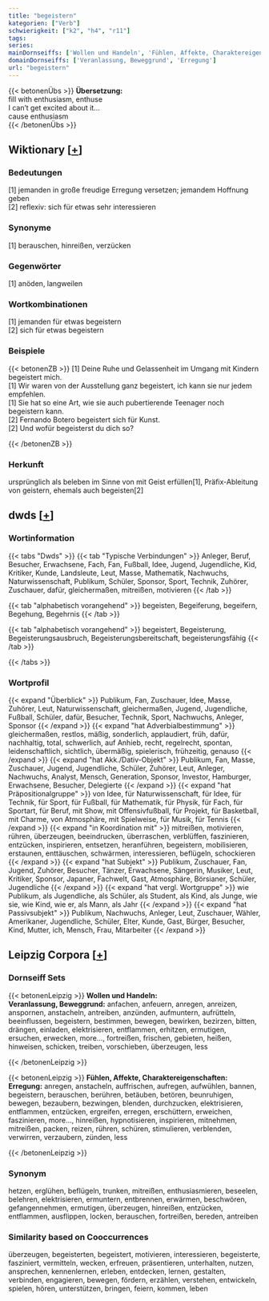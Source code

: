 ```yaml
---
title: "begeistern"
kategorien: ["Verb"]
schwierigkeit: ["k2", "h4", "r11"]
tags:
series:
mainDornseiffs: ['Wollen und Handeln', 'Fühlen, Affekte, Charaktereigenschaften']
domainDornseiffs: ['Veranlassung, Beweggrund', 'Erregung']
url: "begeistern"
---
```


{{< betonenÜbs >}}
**Übersetzung:**  
fill with enthusiasm, enthuse  
I can’t get excited about it...  
cause enthusiasm  
{{< /betonenÜbs >}}

## Wiktionary [[+](https://de.wiktionary.org/wiki/begeistern)]

### Bedeutungen
[1] jemanden in große freudige Erregung versetzen; jemandem Hoffnung geben  
[2] reflexiv: sich für etwas sehr interessieren  

### Synonyme
[1] berauschen, hinreißen, verzücken  

### Gegenwörter
[1] anöden, langweilen  

### Wortkombinationen
[1] jemanden für etwas begeistern  
[2] sich für etwas begeistern  

### Beispiele
{{< betonenZB >}}
[1] Deine Ruhe und Gelassenheit im Umgang mit Kindern begeistert mich.  
[1] Wir waren von der Ausstellung ganz begeistert, ich kann sie nur jedem empfehlen.  
[1] Sie hat so eine Art, wie sie auch pubertierende Teenager noch begeistern kann.  
[2] Fernando Botero begeistert sich für Kunst.  
[2] Und wofür begeisterst du dich so?  

{{< /betonenZB >}}
### Herkunft
ursprünglich als beleben im Sinne von mit Geist erfüllen[1], Präfix-Ableitung von geistern, ehemals auch begeisten[2]  



## dwds [[+](https://www.dwds.de/wb/begeistern)]

### Wortinformation
{{< tabs "Dwds" >}}
{{< tab "Typische Verbindungen" >}}
Anleger, Beruf, Besucher, Erwachsene, Fach, Fan, Fußball, Idee, Jugend, Jugendliche, Kid, Kritiker, Kunde, Landsleute, Leut, Masse, Mathematik, Nachwuchs, Naturwissenschaft, Publikum, Schüler, Sponsor, Sport, Technik, Zuhörer, Zuschauer, dafür, gleichermaßen, mitreißen, motivieren
{{< /tab >}}

{{< tab "alphabetisch vorangehend" >}}
begeisten, Begeiferung, begeifern, Begehung, Begehrnis
{{< /tab >}}

{{< tab "alphabetisch vorangehend" >}}
begeistert, Begeisterung, Begeisterungsausbruch, Begeisterungsbereitschaft, begeisterungsfähig
{{< /tab >}}

{{< /tabs >}}

### Wortprofil
{{< expand "Überblick" >}} Publikum, Fan, Zuschauer, Idee, Masse, Zuhörer, Leut, Naturwissenschaft, gleichermaßen, Jugend, Jugendliche, Fußball, Schüler, dafür, Besucher, Technik, Sport, Nachwuchs, Anleger, Sponsor {{< /expand >}}
{{< expand "hat Adverbialbestimmung" >}} gleichermaßen, restlos, mäßig, sonderlich, applaudiert, früh, dafür, nachhaltig, total, schwerlich, auf Anhieb, recht, regelrecht, spontan, leidenschaftlich, sichtlich, übermäßig, spielerisch, frühzeitig, genauso {{< /expand >}}
{{< expand "hat Akk./Dativ-Objekt" >}} Publikum, Fan, Masse, Zuschauer, Jugend, Jugendliche, Schüler, Zuhörer, Leut, Anleger, Nachwuchs, Analyst, Mensch, Generation, Sponsor, Investor, Hamburger, Erwachsene, Besucher, Delegierte {{< /expand >}}
{{< expand "hat Präpositionalgruppe" >}} von Idee, für Naturwissenschaft, für Idee, für Technik, für Sport, für Fußball, für Mathematik, für Physik, für Fach, für Sportart, für Beruf, mit Show, mit Offensivfußball, für Projekt, für Basketball, mit Charme, von Atmosphäre, mit Spielweise, für Musik, für Tennis {{< /expand >}}
{{< expand "in Koordination mit" >}} mitreißen, motivieren, rühren, überzeugen, beeindrucken, überraschen, verblüffen, faszinieren, entzücken, inspirieren, entsetzen, heranführen, begeistern, mobilisieren, erstaunen, enttäuschen, schwärmen, interessieren, beflügeln, schockieren {{< /expand >}}
{{< expand "hat Subjekt" >}} Publikum, Zuschauer, Fan, Jugend, Zuhörer, Besucher, Tänzer, Erwachsene, Sängerin, Musiker, Leut, Kritiker, Sponsor, Japaner, Fachwelt, Gast, Atmosphäre, Börsianer, Schüler, Jugendliche {{< /expand >}}
{{< expand "hat vergl. Wortgruppe" >}} wie Publikum, als Jugendliche, als Schüler, als Student, als Kind, als Junge, wie sie, wie Kind, wie er, als Mann, als Jahr {{< /expand >}}
{{< expand "hat Passivsubjekt" >}} Publikum, Nachwuchs, Anleger, Leut, Zuschauer, Wähler, Amerikaner, Jugendliche, Schüler, Elter, Kunde, Gast, Bürger, Besucher, Kind, Mutter, ich, Mensch, Frau, Mitarbeiter {{< /expand >}}

## Leipzig Corpora [[+](https://corpora.uni-leipzig.de/en/res?word=begeistern&corpusId=deu_newscrawl-public_2018)]

### Dornseiff Sets
{{< betonenLeipzig >}}
**Wollen und Handeln:**  
**Veranlassung, Beweggrund:** anfachen, anfeuern, anregen, anreizen, anspornen, anstacheln, antreiben, anzünden, aufmuntern, aufrütteln, beeinflussen, begeistern, bestimmen, bewegen, bewirken, bezirzen, bitten, drängen, einladen, elektrisieren, entflammen, erhitzen, ermutigen, ersuchen, erwecken, more..., fortreißen, frischen, gebieten, heißen, hinweisen, schicken, treiben, vorschieben, überzeugen, less  

{{< /betonenLeipzig >}}


{{< betonenLeipzig >}}
**Fühlen, Affekte, Charaktereigenschaften:**  
**Erregung:** anregen, anstacheln, auffrischen, aufregen, aufwühlen, bannen, begeistern, berauschen, berühren, betäuben, betören, beunruhigen, bewegen, bezaubern, bezwingen, blenden, durchzucken, elektrisieren, entflammen, entzücken, ergreifen, erregen, erschüttern, erweichen, faszinieren, more..., hinreißen, hypnotisieren, inspirieren, mitnehmen, mitreißen, packen, reizen, rühren, schüren, stimulieren, verblenden, verwirren, verzaubern, zünden, less  

{{< /betonenLeipzig >}}

### Synonym
hetzen, erglühen, beflügeln, trunken, mitreißen, enthusiasmieren, beseelen, belehren, elektrisieren, ermuntern, entbrennen, erwärmen, beschwören, gefangennehmen, ermutigen, überzeugen, hinreißen, entzücken, entflammen, ausflippen, locken, berauschen, fortreißen, bereden, antreiben


### Similarity based on Cooccurrences
überzeugen, begeisterten, begeistert, motivieren, interessieren, begeisterte, fasziniert, vermitteln, wecken, erfreuen, präsentieren, unterhalten, nutzen, ansprechen, kennenlernen, erleben, entdecken, lernen, gestalten, verbinden, engagieren, bewegen, fördern, erzählen, verstehen, entwickeln, spielen, hören, unterstützen, bringen, feiern, kommen, leben

